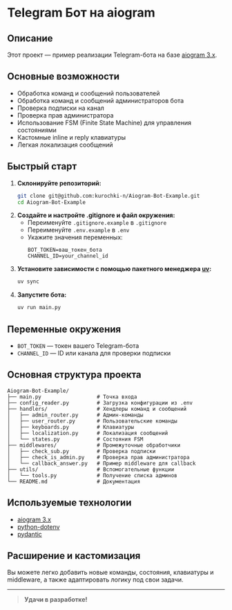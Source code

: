 # Telegram Бот на aiogram

## Описание

Этот проект — пример реализации Telegram-бота на базе [aiogram 3.x](https://docs.aiogram.dev/).

## Основные возможности
- Обработка команд и сообщений пользователей
- Обработка команд и сообщений администраторов бота
- Проверка подписки на канал
- Проверка прав администратора
- Использование FSM (Finite State Machine) для управления состояниями
- Кастомные inline и reply клавиатуры
- Легкая локализация сообщений

## Быстрый старт

1. **Склонируйте репозиторий:**
   ```bash
   git clone git@github.com:kurochki-n/Aiogram-Bot-Example.git
   cd Aiogram-Bot-Example
   ```
2. **Создайте и настройте .gitignore и файл окружения:**
   - Переименуйте `.gitignore.example` в `.gitignore`
   - Переименуйте `.env.example` в `.env`
   - Укажите значения переменных:
     ```env
     BOT_TOKEN=ваш_токен_бота
     CHANNEL_ID=your_channel_id
     ```
3. **Установите зависимости с помощью пакетного менеджера [uv](https://github.com/astral-sh/uv):**
   ```bash
   uv sync
   ```
4. **Запустите бота:**
   ```bash
   uv run main.py
   ```

## Переменные окружения
- `BOT_TOKEN` — токен вашего Telegram-бота
- `CHANNEL_ID` — ID или канала для проверки подписки

## Основная структура проекта
```
Aiogram-Bot-Example/
├── main.py                  # Точка входа
├── config_reader.py         # Загрузка конфигурации из .env
├── handlers/                # Хендлеры команд и сообщений
│   ├── admin_router.py      # Админ-команды
│   ├── user_router.py       # Пользовательские команды
│   ├── keyboards.py         # Клавиатуры
│   ├── localization.py      # Локализация сообщений
│   └── states.py            # Состояния FSM
├── middlewares/             # Промежуточные обработчики
│   ├── check_sub.py         # Проверка подписки
│   ├── check_is_admin.py    # Проверка прав администратора
│   └── callback_answer.py   # Пример middleware для callback
├── utils/                   # Вспомогательные функции
│   └── tools.py             # Получение списка админов
└── README.md                # Документация
```

## Используемые технологии
- [aiogram 3.x](https://github.com/aiogram/aiogram)
- [python-dotenv](https://github.com/theskumar/python-dotenv)
- [pydantic](https://github.com/pydantic/pydantic)

## Расширение и кастомизация
Вы можете легко добавить новые команды, состояния, клавиатуры и middleware, а также адаптировать логику под свои задачи.

---

> **Удачи в разработке!**
